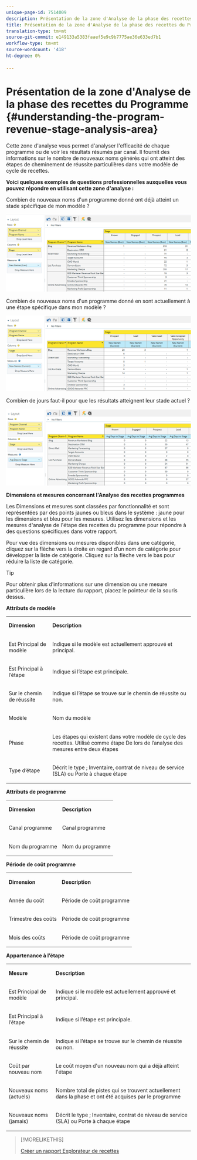 ```yaml
---
unique-page-id: 7514009
description: Présentation de la zone d'Analyse de la phase des recettes du Programme - Documents marketing - Documentation du produit
title: Présentation de la zone d'Analyse de la phase des recettes du Programme
translation-type: tm+mt
source-git-commit: e149133a5383faaef5e9c9b7775ae36e633ed7b1
workflow-type: tm+mt
source-wordcount: '418'
ht-degree: 0%

---
```



# Présentation de la zone d&#39;Analyse de la phase des recettes du Programme {#understanding-the-program-revenue-stage-analysis-area}

Cette zone d&#39;analyse vous permet d&#39;analyser l&#39;efficacité de chaque programme ou de voir les résultats résumés par canal. Il fournit des informations sur le nombre de nouveaux noms générés qui ont atteint des étapes de cheminement de réussite particulières dans votre modèle de cycle de recettes.

**Voici quelques exemples de questions professionnelles auxquelles vous pouvez répondre en utilisant cette zone d&#39;analyse :**

Combien de nouveaux noms d&#39;un programme donné ont déjà atteint un stade spécifique de mon modèle ?

![](assets/one-3.png)

Combien de nouveaux noms d&#39;un programme donné en sont actuellement à une étape spécifique dans mon modèle ?

![](assets/two-3.png)

Combien de jours faut-il pour que les résultats atteignent leur stade actuel ?

![](assets/three-3.png)

**Dimensions et mesures concernant l&#39;Analyse des recettes programmes**

Les Dimensions et mesures sont classées par fonctionnalité et sont représentées par des points jaunes ou bleus dans le système : jaune pour les dimensions et bleu pour les mesures. Utilisez les dimensions et les mesures d&#39;analyse de l&#39;étape des recettes du programme pour répondre à des questions spécifiques dans votre rapport.

Pour vue des dimensions ou mesures disponibles dans une catégorie, cliquez sur la flèche vers la droite en regard d’un nom de catégorie pour développer la liste de catégorie. Cliquez sur la flèche vers le bas pour réduire la liste de catégorie.

>[!TIP]
>
>Pour obtenir plus d’informations sur une dimension ou une mesure particulière lors de la lecture du rapport, placez le pointeur de la souris dessus.

**Attributs de modèle**

<table> 
 <tbody> 
  <tr> 
   <td colspan="1" rowspan="1"><strong>Dimension</strong></td> 
   <td colspan="1" rowspan="1"><p><strong>Description</strong></p></td> 
  </tr> 
  <tr> 
   <td colspan="1" rowspan="1"><p>Est Principal de modèle</p></td> 
   <td colspan="1" rowspan="1"><p>Indique si le modèle est actuellement approuvé et principal.</p></td> 
  </tr> 
  <tr> 
   <td colspan="1" rowspan="1"><p>Est Principal à l’étape</p></td> 
   <td colspan="1" rowspan="1"><p>Indique si l’étape est principale.</p></td> 
  </tr> 
  <tr> 
   <td colspan="1" rowspan="1"><p>Sur le chemin de réussite</p></td> 
   <td colspan="1" rowspan="1"><p>Indique si l’étape se trouve sur le chemin de réussite ou non.</p></td> 
  </tr> 
  <tr> 
   <td colspan="1" rowspan="1"><p>Modèle</p></td> 
   <td colspan="1" rowspan="1"><p>Nom du modèle</p></td> 
  </tr> 
  <tr> 
   <td colspan="1" rowspan="1"><p>Phase</p></td> 
   <td colspan="1" rowspan="1"><p>Les étapes qui existent dans votre modèle de cycle des recettes. Utilisé comme étape De lors de l’analyse des mesures entre deux étapes</p></td> 
  </tr> 
  <tr> 
   <td colspan="1" rowspan="1"><p>Type d’étape</p></td> 
   <td colspan="1" rowspan="1"><p>Décrit le type ; Inventaire, contrat de niveau de service (SLA) ou Porte à chaque étape</p></td> 
  </tr> 
 </tbody> 
</table>

**Attributs de programme**

<table> 
 <tbody> 
  <tr> 
   <td colspan="1" rowspan="1"><p><strong>Dimension</strong></p></td> 
   <td colspan="1" rowspan="1"><p><strong>Description</strong></p></td> 
  </tr> 
  <tr> 
   <td colspan="1" rowspan="1"><p>Canal programme</p></td> 
   <td colspan="1" rowspan="1"><p>Canal programme</p></td> 
  </tr> 
  <tr> 
   <td colspan="1" rowspan="1"><p>Nom du programme</p></td> 
   <td colspan="1" rowspan="1"><p>Nom du programme</p></td> 
  </tr> 
 </tbody> 
</table>

**Période de coût programme**

<table> 
 <tbody> 
  <tr> 
   <td colspan="1" rowspan="1"><p><strong>Dimension</strong></p></td> 
   <td colspan="1" rowspan="1"><p><strong>Description</strong></p></td> 
  </tr> 
  <tr> 
   <td colspan="1" rowspan="1"><p>Année du coût</p></td> 
   <td colspan="1" rowspan="1"><p>Période de coût programme</p></td> 
  </tr> 
  <tr> 
   <td colspan="1" rowspan="1"><p>Trimestre des coûts</p></td> 
   <td colspan="1" rowspan="1"><p>Période de coût programme</p></td> 
  </tr> 
  <tr> 
   <td colspan="1" rowspan="1"><p>Mois des coûts</p></td> 
   <td colspan="1" rowspan="1"><p>Période de coût programme</p></td> 
  </tr> 
 </tbody> 
</table>

**Appartenance à l’étape**

<table> 
 <tbody> 
  <tr> 
   <td colspan="1" rowspan="1"><p><strong>Mesure</strong></p></td> 
   <td colspan="1" rowspan="1"><p><strong>Description</strong></p></td> 
  </tr> 
  <tr> 
   <td colspan="1" rowspan="1"><p>Est Principal de modèle</p></td> 
   <td colspan="1" rowspan="1"><p>Indique si le modèle est actuellement approuvé et principal.</p></td> 
  </tr> 
  <tr> 
   <td colspan="1" rowspan="1"><p>Est Principal à l’étape</p></td> 
   <td colspan="1" rowspan="1"><p>Indique si l’étape est principale.</p></td> 
  </tr> 
  <tr> 
   <td colspan="1" rowspan="1"><p>Sur le chemin de réussite</p></td> 
   <td colspan="1" rowspan="1"><p>Indique si l’étape se trouve sur le chemin de réussite ou non.</p></td> 
  </tr> 
  <tr> 
   <td colspan="1" rowspan="1"><p>Coût par nouveau nom</p></td> 
   <td colspan="1" rowspan="1"><p>Le coût moyen d'un nouveau nom qui a déjà atteint l'étape</p></td> 
  </tr> 
  <tr> 
   <td colspan="1" rowspan="1"><p>Nouveaux noms (actuels)</p></td> 
   <td colspan="1" rowspan="1"><p>Nombre total de pistes qui se trouvent actuellement dans la phase et ont été acquises par le programme</p></td> 
  </tr> 
  <tr> 
   <td colspan="1" rowspan="1"><p>Nouveaux noms (jamais)</p></td> 
   <td colspan="1" rowspan="1"><p>Décrit le type ; Inventaire, contrat de niveau de service (SLA) ou Porte à chaque étape</p></td> 
  </tr> 
 </tbody> 
</table>

>[!MORELIKETHIS]
>
>[Créer un rapport Explorateur de recettes](../../../../product-docs/reporting/revenue-cycle-analytics/revenue-explorer/create-a-revenue-explorer-report.md)
